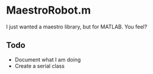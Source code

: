 # MaestroRobot.m

I just wanted a maestro library, but for MATLAB. You feel?

## Todo

  - Document what I am doing
  - Create a serial class

